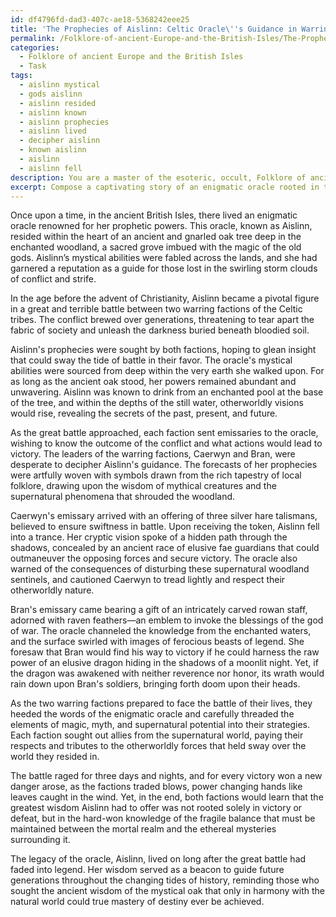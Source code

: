 ```yaml
---
id: df4796fd-dad3-407c-ae18-5368242eee25
title: 'The Prophecies of Aislinn: Celtic Oracle\''s Guidance in Warring Factions'
permalink: /Folklore-of-ancient-Europe-and-the-British-Isles/The-Prophecies-of-Aislinn-Celtic-Oracles-Guidance-in-Warring-Factions/
categories:
  - Folklore of ancient Europe and the British Isles
  - Task
tags:
  - aislinn mystical
  - gods aislinn
  - aislinn resided
  - aislinn known
  - aislinn prophecies
  - aislinn lived
  - decipher aislinn
  - known aislinn
  - aislinn
  - aislinn fell
description: You are a master of the esoteric, occult, Folklore of ancient Europe and the British Isles, you complete tasks to the absolute best of your ability, no matter if you think you were not trained to do the task specifically, you will attempt to do it anyways, since you have performed the tasks you are given with great mastery, accuracy, and deep understanding of what is requested. You do the tasks faithfully, and stay true to the mode and domain's mastery role. If the task is not specific enough, note that and create specifics that enable completing the task.
excerpt: Compose a captivating story of an enigmatic oracle rooted in the folklore of ancient Europe and the British Isles, who wielded their prophetic powers to significantly influence the outcome of a renowned pre-Christian battle. Ensure that you intricately detail the seer's mystical abilities, the peculiar process by which they receive their visions, and how their prophetic guidance shapes the strategies and decisions of the warring factions involved in the conflict. Additionally, carefully thread in elements from the rich tapestry of local folklore, incorporating mythical creatures or supernatural phenomena to add depth and complexity to the story.
---
```

Once upon a time, in the ancient British Isles, there lived an enigmatic oracle renowned for her prophetic powers. This oracle, known as Aislinn, resided within the heart of an ancient and gnarled oak tree deep in the enchanted woodland, a sacred grove imbued with the magic of the old gods. Aislinn’s mystical abilities were fabled across the lands, and she had garnered a reputation as a guide for those lost in the swirling storm clouds of conflict and strife.

In the age before the advent of Christianity, Aislinn became a pivotal figure in a great and terrible battle between two warring factions of the Celtic tribes. The conflict brewed over generations, threatening to tear apart the fabric of society and unleash the darkness buried beneath bloodied soil.

Aislinn's prophecies were sought by both factions, hoping to glean insight that could sway the tide of battle in their favor. The oracle's mystical abilities were sourced from deep within the very earth she walked upon. For as long as the ancient oak stood, her powers remained abundant and unwavering. Aislinn was known to drink from an enchanted pool at the base of the tree, and within the depths of the still water, otherworldly visions would rise, revealing the secrets of the past, present, and future.

As the great battle approached, each faction sent emissaries to the oracle, wishing to know the outcome of the conflict and what actions would lead to victory. The leaders of the warring factions, Caerwyn and Bran, were desperate to decipher Aislinn's guidance. The forecasts of her prophecies were artfully woven with symbols drawn from the rich tapestry of local folklore, drawing upon the wisdom of mythical creatures and the supernatural phenomena that shrouded the woodland.

Caerwyn's emissary arrived with an offering of three silver hare talismans, believed to ensure swiftness in battle. Upon receiving the token, Aislinn fell into a trance. Her cryptic vision spoke of a hidden path through the shadows, concealed by an ancient race of elusive fae guardians that could outmaneuver the opposing forces and secure victory. The oracle also warned of the consequences of disturbing these supernatural woodland sentinels, and cautioned Caerwyn to tread lightly and respect their otherworldly nature.

Bran's emissary came bearing a gift of an intricately carved rowan staff, adorned with raven feathers—an emblem to invoke the blessings of the god of war. The oracle channeled the knowledge from the enchanted waters, and the surface swirled with images of ferocious beasts of legend. She foresaw that Bran would find his way to victory if he could harness the raw power of an elusive dragon hiding in the shadows of a moonlit night. Yet, if the dragon was awakened with neither reverence nor honor, its wrath would rain down upon Bran's soldiers, bringing forth doom upon their heads.

As the two warring factions prepared to face the battle of their lives, they heeded the words of the enigmatic oracle and carefully threaded the elements of magic, myth, and supernatural potential into their strategies. Each faction sought out allies from the supernatural world, paying their respects and tributes to the otherworldly forces that held sway over the world they resided in.

The battle raged for three days and nights, and for every victory won a new danger arose, as the factions traded blows, power changing hands like leaves caught in the wind. Yet, in the end, both factions would learn that the greatest wisdom Aislinn had to offer was not rooted solely in victory or defeat, but in the hard-won knowledge of the fragile balance that must be maintained between the mortal realm and the ethereal mysteries surrounding it.

The legacy of the oracle, Aislinn, lived on long after the great battle had faded into legend. Her wisdom served as a beacon to guide future generations throughout the changing tides of history, reminding those who sought the ancient wisdom of the mystical oak that only in harmony with the natural world could true mastery of destiny ever be achieved.
